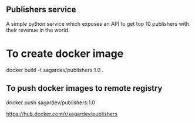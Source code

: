 ## Publishers service
A simple python service which exposes an API to get top 10 publishers with their revenue in the world.

# To create docker image
docker build -t sagardev/publishers:1.0 .

## To push docker images to remote registry
docker push sagardev/publishers:1.0

https://hub.docker.com/r/sagardev/publishers